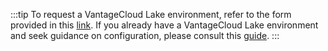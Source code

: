 :::tip
To request a VantageCloud Lake environment, refer to the form provided in this [link](https://www.teradata.com/about-us/contact). If you already have a VantageCloud Lake environment and seek guidance on configuration, please consult this [guide](https://quickstarts.teradata.com/getting-started-with-vantagecloud-lake.html).
:::